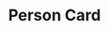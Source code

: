 ---
title: Person Card
name: card_cover_with_buttons
category: card
explanation: |-
  With the `cover-card` you have the state of your cover and on the second line UP / PAUSE / DOWN to control it.
image_path: "/assets/images/cover_buttons.png"
internal: false
generator_install: true
generator_example: true
generator_button: true
variables:
  - name: ulm_card_cover_with_buttons_entity
    type: variable
    example: cover.livingroom_window
    required: true
    explanation: "The <i>entity_id</i> of your cover"
  - name: ulm_card_cover_with_buttons_name
    type: variable
    example: Cover Livingroom Window
    required: false 
    explanation: "The name of your cover entity"
yaml: |-
  - type: 'custom:button-card'
    template: 
      - card_cover_with_buttons
    variables:
      ulm_card_cover_with_buttons_name: "Cover Livingroom Window"
      ulm_card_cover_with_buttons_entity: "cover.livingroom_window"
ui: |-
  type: 'custom:button-card'
  template: 
    - card_cover_with_buttons
  variables:
    ulm_card_cover_with_buttons_name: "Cover Livingroom Window"
    ulm_card_cover_with_buttons_entity: "cover.livingroom_window"
code: |-
  card_cover_with_buttons:
    variables:
      ulm_card_cover_with_buttons_name: "n/a"
    triggers_update:
      - "[[[ variables.ulm_card_cover_with_buttons_entity ]]]"
    styles:
      grid:
        - grid-template-areas: '"item1" "item2"'
        - grid-template-columns: 1fr
        - grid-template-rows: min-content  min-content
        - row-gap: 12px
      card:
        - border-radius: var(--border-radius)
        - box-shadow: var(--box-shadow)
        - padding: 12px
    custom_fields:
      item1:
        card:
          type: 'custom:button-card'
          template:
            - icon_info
            - ulm_language_variables
            - cover
          tap_action:
            action: more-info
          entity: '[[[ return variables.ulm_card_cover_with_buttons_entity ]]]'
          name: '[[[ return variables.ulm_card_cover_with_buttons_name ]]]'
      item2:
        card:
          type: 'custom:button-card'
          template: list_items
          custom_fields:
            item1:
              card:
                type: 'custom:button-card'
                template: widget_icon
                tap_action:
                  action: call-service
                  service: cover.close_cover
                  service_data:
                    entity_id: '[[[ return variables.ulm_card_cover_with_buttons_entity ]]]'
                icon: 'mdi:arrow-down'
            item2:
              card:
                type: 'custom:button-card'
                template: widget_icon
                tap_action:
                  action: call-service
                  service: cover.stop_cover
                  service_data:
                    entity_id: '[[[ return variables.ulm_card_cover_with_buttons_entity ]]]'
                icon: 'mdi:pause'
            item3:
              card:
                type: 'custom:button-card'
                template: widget_icon
                tap_action:
                  action: call-service
                  service: cover.open_cover
                  service_data:
                    entity_id: '[[[ return variables.ulm_card_cover_with_buttons_entity ]]]'
                icon: 'mdi:arrow-up'
---